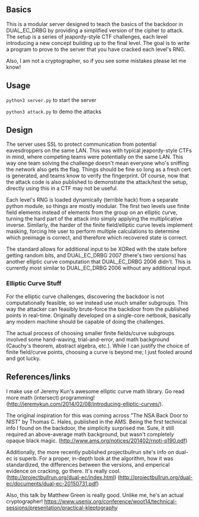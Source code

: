 ## Basics

This is a modular server designed to teach the basics of the
backdoor in DUAL_EC_DRBG by providing a simplified version
of the cipher to attack. The setup is a series of jeapordy-style
CTF challenges, each level introducing a new concept building
up to the final level. The goal is to write a program to prove
to the server that you have cracked each level's RNG.

Also, I am not a cryptographer, so if you see some mistakes please
let me know!

## Usage

`python3 server.py` to start the server

`python3 attack.py` to demo the attacks

## Design

The server uses SSL to protect communication from potential eavesdroppers
on the same LAN. This was with typical jeapordy-style CTFs in mind,
where competing teams were potentially on the same LAN. This way one team
solving the challenge doesn't mean everyone who's sniffing the network
also gets the flag. Things should be fine so long as a fresh cert is
generated, and teams know to verify the fingerprint. Of course, now that
the attack code is also published to demonstrate the attack/test the setup,
directly using this in a CTF may not be useful.

Each level's RNG is loaded dynamically (terrible hack) from a separate python
module, so things are mostly modular. The first two levels use finite field
elements instead of elements from the group on an elliptic curve, turning
the hard part of the attack into simply applying the multiplicative inverse.
Similarly, the harder of the finite field/elliptic curve levels implement
masking, forcing hte user to perform multiple calculations to determine which
preimage is correct, and therefore which recovered state is correct.

The standard allows for additional input to be XORed with the state
before getting random bits, and DUAL_EC_DRBG 2007 (there's two versions)
has another elliptic curve computation that DUAL_EC_DRBG 2006 didn't.
This is currently most similar to DUAL_EC_DRBG 2006 without any additional
input.

### Elliptic Curve Stuff

For the elliptic curve challenges, discovering the backdoor is not computationally
feasible, so we instead use much smaller subgroups. This way the attacker can
feasibly brute-force the backdoor from the published points in real-time. Originally
developed on a single-core netbook, basically any modern machine should be capable
of doing the challenges.

The actual process of choosing smaller finite fields/curve subgroups involved some 
hand-waving, trial-and-error, and math background (Cauchy's theorem, abstract algebra, etc.).
While I can justify the choice of finite field/curve points, choosing a curve is beyond
me; I just fooled around and got lucky.

## References/links

I make use of Jeremy Kun's awesome elliptic curve math library. Go read more
math (intersect) programming! (http://jeremykun.com/2014/02/08/introducing-elliptic-curves/).

The original inspiration for this was coming across "The NSA Back Door to NIST" by
Thomas C. Hales, published in the AMS. Being the first technical info I found on the
backdoor, the simplicity surprised me. Sure, it still required an above-average math
background, but wasn't completely opaque black magic. (http://www.ams.org/notices/201402/rnoti-p190.pdf)

Additionally, the more recently published projectbullrun site's info on dual-ec is
superb. For a proper, in-depth look at the algorithm, how it was standardized, the
differences between the versions, and emperical evidence on cracking, go there. It's 
really cool. (http://projectbullrun.org/dual-ec/index.html) (http://projectbullrun.org/dual-ec/documents/dual-ec-20150731.pdf)

Also, this talk by Matthew Green is really good. Unlike me, he's an actual cryptographer!
https://www.usenix.org/conference/woot14/technical-sessions/presentation/practical-kleptography
